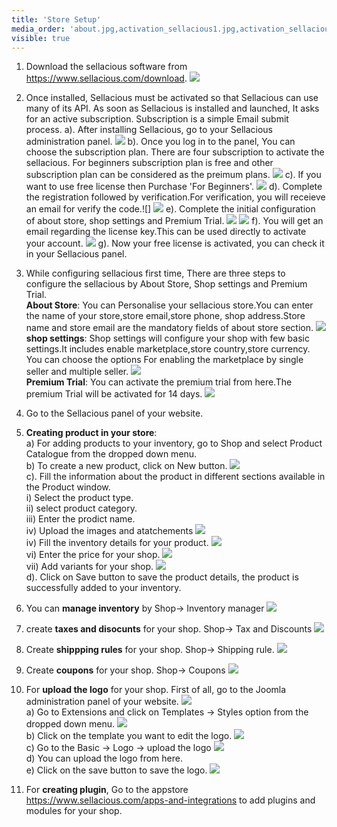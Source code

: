 ```yaml
---
title: 'Store Setup'
media_order: 'about.jpg,activation_sellacious1.jpg,activation_sellacious2.jpg,activation_sellacious3.png,activation_sellacious4.png,activation_sellacious5.png,activation_Sellacious10.jpg,coupons.jpg,download2.jpg,license_key.jpg,premium.jpg,store.jpg,verification.jpg,shipping-rule.jpg,download2.jpg,activation_sellacious1.png,product_catalogue.jpg,pricing1.jpg,variants.jpg,inventory_manager.jpg,Taxes&Discounts.jpg,verification.jpg,license_key.jpg,Inventory_details.jpg,product.jpg,joomla.jpg,templates.jpg,templates.jpg,templates2.jpg,Template_style.png,logo.jpg,save_logo.jpg,Template_style.png,template.jpg'
visible: true
---
```


1. Download the sellacious software from https://www.sellacious.com/download.
![](download2.jpg)
2. Once installed, Sellacious must be activated so that Sellacious can use many of its API. As soon as Sellacious is installed and launched, It asks for an active subscription. Subscription is a simple Email submit process.
a). After installing Sellacious, go to your Sellacious administration panel.
![](activation_sellacious1.jpg)
b). Once you log in to the panel, You can choose the subscription plan. There are four subscription to activate the sellacious. For beginners subscription plan is free and other subscription plan can be considered as the preimum plans.
![](activation_sellacious3.png)
c). If you want to use free license then Purchase 'For Beginners'.
![](activation_sellacious2.jpg)
d). Complete the registration followed by verification.For verification, you will receieve an email for verify the code.![]
![](verification.jpg)
e). Complete the initial configuration of about store, shop settings and Premium Trial.
![](activation_sellacious4.png)
![](activation_sellacious5.png)
f). You will get an email regarding the license key.This can be used directly to activate your account.
![](license_key.jpg)
g). Now your free license is activated, you can check it in your Sellacious panel.
3. While configuring sellacious first time, There are three steps to configure the sellacious by About Store, Shop settings and Premium Trial.
<br>**About Store**: You can Personalise your sellacious store.You can enter the name of your store,store email,store phone, shop address.Store name and store email are the mandatory fields of about store section. 
![](about.jpg)
<br>**shop settings**: Shop settings will configure your shop with few basic settings.It includes enable marketplace,store country,store currency. You can choose the options For enabling the marketplace by single seller and multiple seller. 
![](store.jpg)
<br>**Premium Trial**: You can activate the premium trial from here.The premium Trial will be activated for 14 days.
![](premium.jpg)
4. Go to the Sellacious panel of your website.
5. **Creating product in your store**:
<br>a) For adding products to your inventory, go to Shop and select Product Catalogue from the dropped down menu.
<br>b) To create a new product, click on New button.
![](product_catalogue.jpg)
<br>c). Fill the information about the product in different sections available in the Product window.
<br>   i) Select the product type.
 <br> ii) select product category.
<br> iii) Enter the prodict name.
<br>  iv) Upload the images and atatchements
![](product.jpg)
 <br> iv) Fill the inventory details for your product.
![](Inventory_details.jpg)
<br> vi) Enter the price for your shop.
 ![](pricing1.jpg)
<br> vii) Add variants for your shop.
![](variants.jpg)
<br> d). Click on Save button to save the product details, the product is successfully added to your inventory.

6. You can **manage inventory** by Shop-> Inventory manager
![](inventory_manager.jpg)
7. create **taxes and disocunts** for your shop. Shop-> Tax and Discounts
![](Taxes&Discounts.jpg)
8. Create **shippping rules** for your shop. Shop-> Shipping rule.
![](shipping-rule.jpg)
9. Create **coupons** for your shop. Shop-> Coupons
![](coupons.jpg)
10. For **upload the logo** for your shop.
First of all, go to the Joomla administration panel of your website.
![](joomla.jpg)
<br>a) Go to Extensions and click on Templates -> Styles option from the dropped down menu.
![](templates2.jpg)
<br>b) Click on the template you want to edit the logo.
![](Template_style.png)
<br>c) Go to the Basic -> Logo -> upload the logo
![](logo.jpg)
<br>d) You can upload the logo from here.
<br>e) Click on the save button to save the logo.
![](save_logo.jpg)
11. For **creating plugin**, Go to the appstore https://www.sellacious.com/apps-and-integrations to add plugins and modules for your shop.

